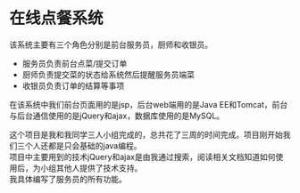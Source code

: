 # 在线点餐系统
该系统主要有三个角色分别是前台服务员，厨师和收银员。<br>
* 服务员负责前台点菜/提交订单<br>
* 厨师负责提交菜的状态给系统然后提醒服务员端菜<br>
* 收银员负责订单的结算等事项<br>

在该系统中我们前台页面用的是jsp，后台web端用的是Java EE和Tomcat，前台与后台通信使用的是jQuery和ajax，数据库使用的是MySQL。

这个项目是我和我同学三人小组完成的，总共花了三周的时间完成。项目刚开始我们三个人还都是只会基础的java编程。<br>
项目中主要用到的技术jQuery和ajax是由我通过搜索，阅读相关文档知道如何使用后，为小组其他人提供了技术支持。<br>
我具体编写了服务员的所有功能。
